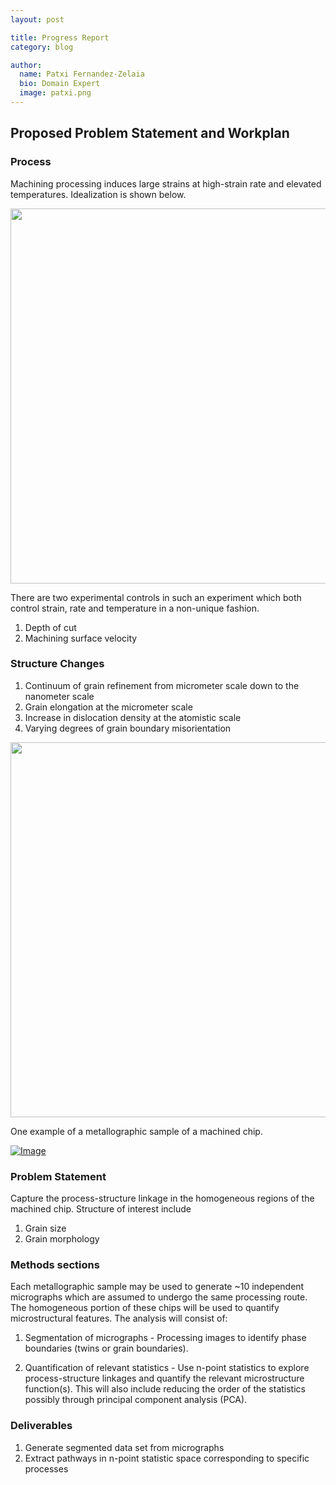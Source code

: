 ```yaml
---
layout: post

title: Progress Report
category: blog

author:
  name: Patxi Fernandez-Zelaia
  bio: Domain Expert
  image: patxi.png
---
```


## Proposed Problem Statement and Workplan

### Process

Machining processing induces large strains at high-strain rate and elevated temperatures. Idealization is shown below.

[<img src="http://engineeronadisk.com/V2/notes_manufacturing/engineeronadisk-19.gif" width="600px" />](http://engineeronadisk.com/V2/notes_manufacturing/engineeronadisk-19.gif)

There are two experimental controls in such an experiment which both control strain, rate and temperature in a non-unique fashion.

1. Depth of cut
2. Machining surface velocity

### Structure Changes

1. Continuum of grain refinement from micrometer scale down to the nanometer scale
2. Grain elongation at the micrometer scale
3. Increase in dislocation density at the atomistic scale
4. Varying degrees of grain boundary misorientation

[<img src="http://ars.els-cdn.com/content/image/1-s2.0-S1359645409004807-gr4.jpg" width="600px" />](http://www.sciencedirect.com/science/article/pii/S1359645409004807)

One example of a metallographic sample of a machined chip.

[![Image](https://farm4.staticflickr.com/3891/15119720722_3b72b8854f_z.jpg)](https://www.flickr.com/photos/127308447@N06/15119720722/)

### Problem Statement

Capture the process-structure linkage in the homogeneous regions of the machined chip. Structure of interest include

1. Grain size
2. Grain morphology

### Methods sections

Each metallographic sample may be used to generate ~10 independent micrographs which are assumed to undergo the same processing route. The homogeneous portion of these chips will be used to quantify microstructural features. The analysis will consist of:

1. Segmentation of micrographs - Processing images to identify phase boundaries (twins or grain boundaries). 

2. Quantification of relevant statistics - Use n-point statistics to explore process-structure linkages and quantify the relevant microstructure function(s). This will also include reducing the order of the statistics possibly through principal component analysis (PCA).

### Deliverables

1. Generate segmented data set from micrographs
2. Extract pathways in n-point statistic space corresponding to specific processes
